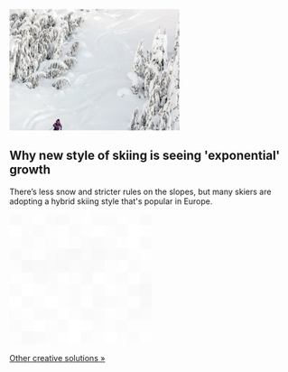 
![Why new style of skiing is seeing 'exponential' growth](./20220107235848.png)
## Why new style of skiing is seeing 'exponential' growth

There’s less snow and stricter rules on the slopes, but many skiers are adopting a hybrid skiing style that's popular in Europe.

![pic](../square_bg.png)

[Other creative solutions »](https://www.yahoo.com/news/heres-climate-change-covid-transforming-191950584.html)
